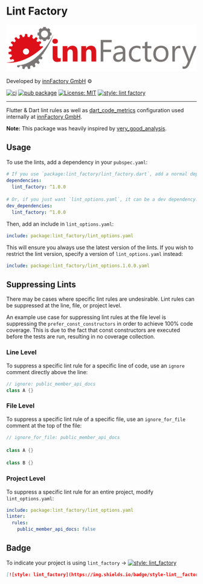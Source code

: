 # Lint Factory

<picture>
  <source media="(prefers-color-scheme: dark)" srcset="https://raw.githubusercontent.com/innFactory/branding/main/styles/README/innfactory_logo_white.png">
  <img src="https://raw.githubusercontent.com/innFactory/branding/main/styles/README/innfactory_logo_black.png">
</picture>

Developed by [innFactory GmbH][innfactory_link] ⚙️

[![ci][ci_badge]][ci_badge_link]
[![pub package][pub_badge]][pub_badge_link]
[![License: MIT][license_badge]][license_badge_link]
[![style: lint factory][badge]][badge_link]

---

Flutter & Dart lint rules as well as [dart_code_metrics][dart_code_metrics_link] configuration used internally at [innFactory GmbH][innfactory_link].

**Note:** This package was heavily inspired by [very_good_analysis][very_good_analysis_link].

## Usage

To use the lints, add a dependency in your `pubspec.yaml`:

```yaml
# If you use `package:lint_factory/lint_factory.dart`, add a normal dependency.
dependencies:
  lint_factory: ^1.0.0

# Or, if you just want `lint_options.yaml`, it can be a dev dependency.
dev_dependencies:
  lint_factory: ^1.0.0
```

Then, add an include in `lint_options.yaml`:

```yaml
include: package:lint_factory/lint_options.yaml
```

This will ensure you always use the latest version of the lints. If you wish to restrict the lint version, specify a version of `lint_options.yaml` instead:

```yaml
include: package:lint_factory/lint_options.1.0.0.yaml
```

## Suppressing Lints

There may be cases where specific lint rules are undesirable. Lint rules can be suppressed at the line, file, or project level.

An example use case for suppressing lint rules at the file level is suppressing the `prefer_const_constructors` in order to achieve 100% code coverage. This is due to the fact that const constructors are executed before the tests are run, resulting in no coverage collection.

### Line Level

To suppress a specific lint rule for a specific line of code, use an `ignore` comment directly above the line:

```dart
// ignore: public_member_api_docs
class A {}
```

### File Level

To suppress a specific lint rule of a specific file, use an `ignore_for_file` comment at the top of the file:

```dart
// ignore_for_file: public_member_api_docs

class A {}

class B {}
```

### Project Level

To suppress a specific lint rule for an entire project, modify `lint_options.yaml`:

```yaml
include: package:lint_factory/lint_options.yaml
linter:
  rules:
    public_member_api_docs: false
```

## Badge

To indicate your project is using `lint_factory` → [![style: lint_factory][badge]][badge_link]

```md
[![style: lint_factory](https://img.shields.io/badge/style-lint__factory-e32028.svg)](https://pub.dev/packages/lint_factory)
```

[lint_options_yaml]: https://github.com/innFactory/lint_factory/blob/main/lint_options.yaml
[ci_badge]: https://github.com/innFactory/lint_factory/workflows/ci/badge.svg
[ci_badge_link]: https://github.com/innFactory/lint_factory/actions
[badge]: https://img.shields.io/badge/style-lint__factory-e32028.svg
[badge_link]: https://pub.dev/packages/lint_factory
[license_badge]: https://img.shields.io/badge/license-MIT-blue.svg
[license_badge_link]: https://opensource.org/licenses/MIT
[pub_badge]: https://img.shields.io/pub/v/lint_factory.svg
[pub_badge_link]: https://pub.dartlang.org/packages/lint_factory
[dart_code_metrics_link]: https://github.com/dart-code-checker/dart-code-metrics
[very_good_analysis_link]: https://github.com/VeryGoodOpenSource/very_good_analysis
[innfactory_link]: https://innfactory.de